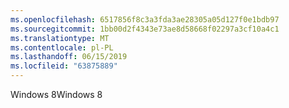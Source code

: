 ```yaml
---
ms.openlocfilehash: 6517856f8c3a3fda3ae28305a05d127f0e1bdb97
ms.sourcegitcommit: 1bb00d2f4343e73ae8d58668f02297a3cf10a4c1
ms.translationtype: MT
ms.contentlocale: pl-PL
ms.lasthandoff: 06/15/2019
ms.locfileid: "63875889"
---
```

<span data-ttu-id="c0f94-101">Windows 8</span><span class="sxs-lookup"><span data-stu-id="c0f94-101">Windows 8</span></span>